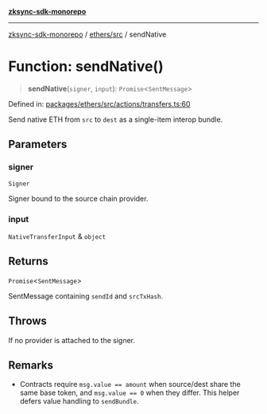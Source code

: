 [**zksync-sdk-monorepo**](../../../README.md)

***

[zksync-sdk-monorepo](../../../README.md) / [ethers/src](../README.md) / sendNative

# Function: sendNative()

> **sendNative**(`signer`, `input`): `Promise`\<`SentMessage`\>

Defined in: [packages/ethers/src/actions/transfers.ts:60](https://github.com/dutterbutter/zksync-sdk/blob/128d557933eb10f01edd78c0b3392137ca480daf/packages/ethers/src/actions/transfers.ts#L60)

Send native ETH from `src` to `dest` as a single-item interop bundle.

## Parameters

### signer

`Signer`

Signer bound to the source chain provider.

### input

`NativeTransferInput` & `object`

## Returns

`Promise`\<`SentMessage`\>

SentMessage containing `sendId` and `srcTxHash`.

## Throws

If no provider is attached to the signer.

## Remarks

- Contracts require `msg.value == amount` when source/dest share the same base token,
  and `msg.value == 0` when they differ. This helper defers value handling to `sendBundle`.
